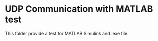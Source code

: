# UDP Communication with MATLAB test

This folder provide a test for MATLAB Simulink and .exe file.

